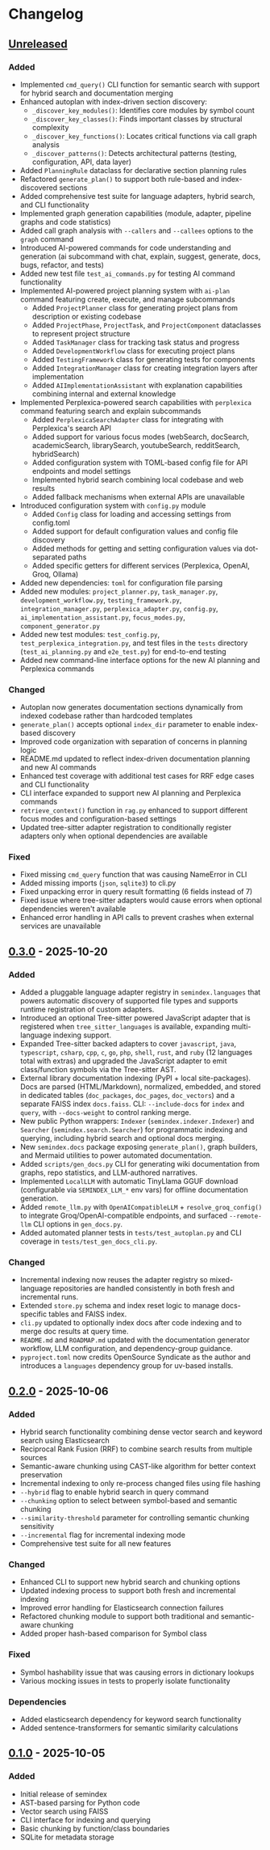 # Changelog

## [Unreleased]

### Added
- Implemented `cmd_query()` CLI function for semantic search with support for hybrid search and documentation merging
- Enhanced autoplan with index-driven section discovery:
  - `_discover_key_modules()`: Identifies core modules by symbol count
  - `_discover_key_classes()`: Finds important classes by structural complexity
  - `_discover_key_functions()`: Locates critical functions via call graph analysis
  - `_discover_patterns()`: Detects architectural patterns (testing, configuration, API, data layer)
- Added `PlanningRule` dataclass for declarative section planning rules
- Refactored `generate_plan()` to support both rule-based and index-discovered sections
- Added comprehensive test suite for language adapters, hybrid search, and CLI functionality
- Implemented graph generation capabilities (module, adapter, pipeline graphs and code statistics)
- Added call graph analysis with `--callers` and `--callees` options to the `graph` command
- Introduced AI-powered commands for code understanding and generation (ai subcommand with chat, explain, suggest, generate, docs, bugs, refactor, and tests)
- Added new test file `test_ai_commands.py` for testing AI command functionality
- Implemented AI-powered project planning system with `ai-plan` command featuring create, execute, and manage subcommands
  - Added `ProjectPlanner` class for generating project plans from description or existing codebase
  - Added `ProjectPhase`, `ProjectTask`, and `ProjectComponent` dataclasses to represent project structure
  - Added `TaskManager` class for tracking task status and progress
  - Added `DevelopmentWorkflow` class for executing project plans
  - Added `TestingFramework` class for generating tests for components
  - Added `IntegrationManager` class for creating integration layers after implementation
  - Added `AIImplementationAssistant` with explanation capabilities combining internal and external knowledge
- Implemented Perplexica-powered search capabilities with `perplexica` command featuring search and explain subcommands
  - Added `PerplexicaSearchAdapter` class for integrating with Perplexica's search API
  - Added support for various focus modes (webSearch, docSearch, academicSearch, librarySearch, youtubeSearch, redditSearch, hybridSearch)
  - Added configuration system with TOML-based config file for API endpoints and model settings
  - Implemented hybrid search combining local codebase and web results
  - Added fallback mechanisms when external APIs are unavailable
- Introduced configuration system with `config.py` module
  - Added `Config` class for loading and accessing settings from config.toml
  - Added support for default configuration values and config file discovery
  - Added methods for getting and setting configuration values via dot-separated paths
  - Added specific getters for different services (Perplexica, OpenAI, Groq, Ollama)
- Added new dependencies: `toml` for configuration file parsing
- Added new modules: `project_planner.py`, `task_manager.py`, `development_workflow.py`, `testing_framework.py`, `integration_manager.py`, `perplexica_adapter.py`, `config.py`, `ai_implementation_assistant.py`, `focus_modes.py`, `component_generator.py`
- Added new test modules: `test_config.py`, `test_perplexica_integration.py`, and test files in the `tests` directory (`test_ai_planning.py` and `e2e_test.py`) for end-to-end testing
- Added new command-line interface options for the new AI planning and Perplexica commands

### Changed
- Autoplan now generates documentation sections dynamically from indexed codebase rather than hardcoded templates
- `generate_plan()` accepts optional `index_dir` parameter to enable index-based discovery
- Improved code organization with separation of concerns in planning logic
- README.md updated to reflect index-driven documentation planning and new AI commands
- Enhanced test coverage with additional test cases for RRF edge cases and CLI functionality
- CLI interface expanded to support new AI planning and Perplexica commands
- `retrieve_context()` function in `rag.py` enhanced to support different focus modes and configuration-based settings
- Updated tree-sitter adapter registration to conditionally register adapters only when optional dependencies are available

### Fixed
- Fixed missing `cmd_query` function that was causing NameError in CLI
- Added missing imports (`json`, `sqlite3`) to cli.py
- Fixed unpacking error in query result formatting (6 fields instead of 7)
- Fixed issue where tree-sitter adapters would cause errors when optional dependencies weren't available
- Enhanced error handling in API calls to prevent crashes when external services are unavailable

## [0.3.0] - 2025-10-20

### Added
- Added a pluggable language adapter registry in `semindex.languages` that
  powers automatic discovery of supported file types and supports runtime
  registration of custom adapters.
- Introduced an optional Tree-sitter powered JavaScript adapter that is
  registered when `tree_sitter_languages` is available, expanding
  multi-language indexing support.
- Expanded Tree-sitter backed adapters to cover `javascript`, `java`,
  `typescript`, `csharp`, `cpp`, `c`, `go`, `php`, `shell`, `rust`, and `ruby`
  (12 languages total with extras) and upgraded the JavaScript adapter to emit
  class/function symbols via the Tree-sitter AST.
- External library documentation indexing (PyPI + local site-packages). Docs are parsed (HTML/Markdown), normalized, embedded, and stored in dedicated tables (`doc_packages`, `doc_pages`, `doc_vectors`) and a separate FAISS index `docs.faiss`. CLI: `--include-docs` for `index` and `query`, with `--docs-weight` to control ranking merge.
- New public Python wrappers: `Indexer` (`semindex.indexer.Indexer`) and `Searcher` (`semindex.search.Searcher`) for programmatic indexing and querying, including hybrid search and optional docs merging.
- New `semindex.docs` package exposing `generate_plan()`, graph builders, and Mermaid utilities to power automated documentation.
- Added `scripts/gen_docs.py` CLI for generating wiki documentation from graphs, repo statistics, and LLM-authored narratives.
- Implemented `LocalLLM` with automatic TinyLlama GGUF download (configurable via `SEMINDEX_LLM_*` env vars) for offline documentation generation.
- Added `remote_llm.py` with `OpenAICompatibleLLM` + `resolve_groq_config()` to integrate Groq/OpenAI-compatible endpoints, and surfaced `--remote-llm` CLI options in `gen_docs.py`.
- Added automated planner tests in `tests/test_autoplan.py` and CLI coverage in `tests/test_gen_docs_cli.py`.

### Changed
- Incremental indexing now reuses the adapter registry so mixed-language
  repositories are handled consistently in both fresh and incremental runs.
- Extended `store.py` schema and index reset logic to manage docs-specific tables and FAISS index.
- `cli.py` updated to optionally index docs after code indexing and to merge doc results at query time.
- `README.md` and `ROADMAP.md` updated with the documentation generator workflow, LLM configuration, and dependency-group guidance.
- `pyproject.toml` now credits OpenSource Syndicate as the author and introduces a `languages` dependency group for uv-based installs.


## [0.2.0] - 2025-10-06

### Added
- Hybrid search functionality combining dense vector search and keyword search using Elasticsearch
- Reciprocal Rank Fusion (RRF) to combine search results from multiple sources
- Semantic-aware chunking using CAST-like algorithm for better context preservation
- Incremental indexing to only re-process changed files using file hashing
- `--hybrid` flag to enable hybrid search in query command
- `--chunking` option to select between symbol-based and semantic chunking
- `--similarity-threshold` parameter for controlling semantic chunking sensitivity
- `--incremental` flag for incremental indexing mode
- Comprehensive test suite for all new features

### Changed
- Enhanced CLI to support new hybrid search and chunking options
- Updated indexing process to support both fresh and incremental indexing
- Improved error handling for Elasticsearch connection failures
- Refactored chunking module to support both traditional and semantic-aware chunking
- Added proper hash-based comparison for Symbol class

### Fixed
- Symbol hashability issue that was causing errors in dictionary lookups
- Various mocking issues in tests to properly isolate functionality

### Dependencies
- Added elasticsearch dependency for keyword search functionality
- Added sentence-transformers for semantic similarity calculations

## [0.1.0] - 2025-10-05

### Added
- Initial release of semindex
- AST-based parsing for Python code
- Vector search using FAISS
- CLI interface for indexing and querying
- Basic chunking by function/class boundaries
- SQLite for metadata storage

[Unreleased]: https://github.com/OpenSource-Syndicate/semindex/compare/v0.3.0...HEAD
[0.3.0]: https://github.com/OpenSource-Syndicate/semindex/compare/v0.2.0...v0.3.0
[0.2.0]: https://github.com/OpenSource-Syndicate/semindex/compare/v0.1.0...v0.2.0
[0.1.0]: https://github.com/OpenSource-Syndicate/semindex/releases/tag/v0.1.0